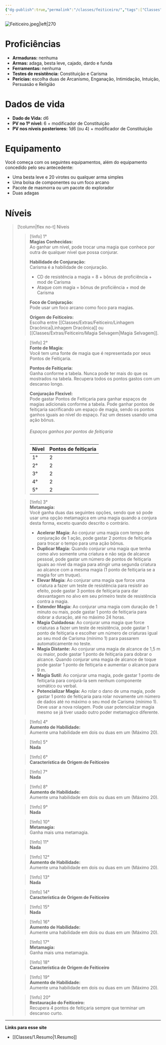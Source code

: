 ```yaml
---
{"dg-publish":true,"permalink":"/classes/feiticeiro/","tags":["Classes","Feiticeiro"],"created":"2024-07-23T13:35:39.139-03:00"}
---
```



![Feiticeiro.jpeg|left|270](/img/user/Arquivos/Feiticeiro.jpeg)

# Proficiências

- **Armaduras:** nenhuma
- **Armas:** adaga, besta leve, cajado, dardo e funda
- **Ferramentas:** nenhuma
- **Testes de resistência:** Constituição e Carisma
- **Perícias:** escolha duas de Arcanismo, Enganação, Intimidação, Intuição, Persuasão e Religião

# Dados de vida
- **Dado de Vida:** d6
- **PV no 1º nível:** 6 + modificador de Constituição
- **PV nos níveis posteriores:** 1d6 (ou 4) + modificador de Constituição

# Equipamento
Você começa com os seguintes equipamentos, além do equipamento concedido pelo seu antecedente:

- Uma besta leve e 20 virotes ou qualquer arma simples
- Uma bolsa de componentes ou um foco arcano
- Pacote de masmorra ou um pacote do explorador
- Duas adagas

# Níveis
>[!column|flex no-t] Níveis
>> [!info] 1°  
>> **Magias Conhecidas:**  
>> Ao ganhar um nível, pode trocar uma magia que conhece por outra de qualquer nível que possa conjurar.
>>  
>> **Habilidade de Conjuração:**  
>> Carisma é a habilidade de conjuração.
>> - CD de resistência a magia = 8 + bônus de proficiência + mod de Carisma
>> - Ataque com magia = bônus de proficiência + mod de Carisma
>>  
>> **Foco de Conjuração:**  
>> Pode usar um foco arcano como foco para magias.
>>  
>> **Origem de Feiticeiro:**  
>> Escolha entre [[Classes/Extras/Feiticeiro/Linhagem Dracônica\|Linhagem Dracônica]] ou [[Classes/Extras/Feiticeiro/Magia Selvagem\|Magia Selvagem]].
>
>> [!info] 2°  
>> **Fonte de Magia:**  
>> Você tem uma fonte de magia que é representada por seus Pontos de Feitiçaria.
>>  
>> **Pontos de Feitiçaria:**  
>> Ganha conforme a tabela. Nunca pode ter mais do que os mostrados na tabela. Recupera todos os pontos gastos com um descanso longo.
>>  
>> **Conjuração Flexível:**  
>> Pode gastar Pontos de Feitiçaria para ganhar espaços de magias adicionais conforme a tabela. Pode ganhar pontos de feitiçaria sacrificando um espaço de magia, sendo os pontos ganhos iguais ao nível do espaço. Faz um desses usando uma ação bônus.
>>
>> ###### Espaços ganhos por pontos de feitiçaria
>> 
>> | Nível | Pontos de feitiçaria
>> | - | - |
>> | 1° | 2 |
>> | 2° | 2 |
>> | 3° | 2 |
>> | 4° | 2 |
>> | 5° | 2 |
>> 
>
>> [!info] 3°  
>> **Metamagia:**  
>> Você ganha duas das seguintes opções, sendo que só pode usar uma opção metamagica em uma magia quando a conjura desta forma, exceto quando descrito o contrário.
>>  
>> - **Acelerar Magia:** Ao conjurar uma magia com tempo de conjuração de 1 ação, pode gastar 2 pontos de feitiçaria para trocar o tempo para uma ação bônus.
>> - **Duplicar Magia:** Quando conjurar uma magia que tenha como alvo somente uma criatura e não seja de alcance pessoal, pode gastar um número de pontos de feitiçaria iguais ao nível da magia para atingir uma segunda criatura ao alcance com a mesma magia (1 ponto de feitiçaria se a magia for um truque).
>> - **Elevar Magia:** Ao conjurar uma magia que force uma criatura a fazer um teste de resistência para resistir ao efeito, pode gastar 3 pontos de feitiçaria para dar desvantagem no alvo em seu primeiro teste de resistência contra a magia.
>> - **Estender Magia:** Ao conjurar uma magia com duração de 1 minuto ou mais, pode gastar 1 ponto de feitiçaria para dobrar a duração, até no máximo 24 horas.
>> - **Magia Cuidadosa:** Ao conjurar uma magia que force criaturas a fazer um teste de resistência, pode gastar 1 ponto de feitiçaria e escolher um número de criaturas igual ao seu mod de Carisma (mínimo 1) para passarem automaticamente no teste.
>> - **Magia Distante:** Ao conjurar uma magia de alcance de 1,5 m ou maior, pode gastar 1 ponto de feitiçaria para dobrar o alcance. Quando conjurar uma magia de alcance de toque pode gastar 1 ponto de feitiçaria e aumentar o alcance para 9 m.
>> - **Magia Sutil:** Ao conjurar uma magia, pode gastar 1 ponto de feitiçaria para conjurá-la sem nenhum componente somático ou verbal.
>> - **Potencializar Magia:** Ao rolar o dano de uma magia, pode gastar 1 ponto de feitiçaria para rolar novamente um número de dados até no máximo o seu mod de Carisma (mínimo 1). Deve usar a nova rolagem. Pode usar potencializar magia mesmo se já tiver usado outro poder metamagico diferente.
>
>> [!info] 4°  
>> **Aumento de Habilidade:**  
>> Aumente uma habilidade em dois ou duas em um (Máximo 20).
>
>> [!info] 5°  
>> **Nada**
>
>> [!info] 6°  
>> **Característica de Origem de Feiticeiro**
>
>> [!info] 7°  
>> **Nada**
>
>> [!info] 8°  
>> **Aumento de Habilidade:**  
>> Aumente uma habilidade em dois ou duas em um (Máximo 20).
>
>> [!info] 9°  
>> **Nada**
>
>> [!info] 10°  
>> **Metamagia:**  
>> Ganha mais uma metamagia.
>
>> [!info] 11°  
>> **Nada**
>
>> [!info] 12°  
>> **Aumento de Habilidade:**  
>> Aumente uma habilidade em dois ou duas em um (Máximo 20).
>
>> [!info] 13°  
>> **Nada**
>
>> [!info] 14°  
>> **Característica de Origem de Feiticeiro**
>
>> [!info] 15°  
>> **Nada**
>
>> [!info] 16°  
>> **Aumento de Habilidade:**  
>> Aumente uma habilidade em dois ou duas em um (Máximo 20).
>
>> [!info] 17°  
>> **Metamagia:**  
>> Ganha mais uma metamagia.
>
>> [!info] 18°  
>> **Característica de Origem de Feiticeiro**
>
>> [!info] 19°  
>> **Aumento de Habilidade:**  
>> Aumente uma habilidade em dois ou duas em um (Máximo 20).
>
>> [!info] 20°  
>> **Restauração do Feiticeiro:**  
>> Recupera 4 pontos de feitiçaria sempre que terminar um descanso curto.

___
**Links para esse site**
- [[Classes/1.Resumo\|1.Resumo]]